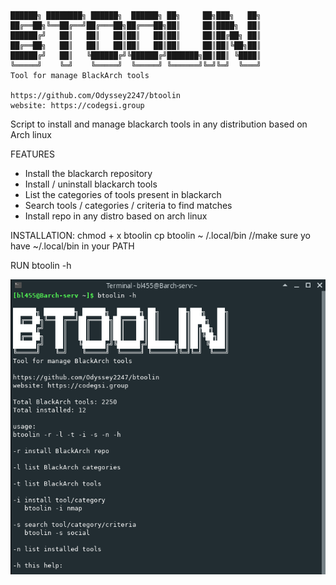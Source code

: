 
    ██████╗ ████████╗ ██████╗  ██████╗ ██╗     ██╗███╗   ██╗
    ██╔══██╗╚══██╔══╝██╔═══██╗██╔═══██╗██║     ██║████╗  ██║
    ██████╔╝   ██║   ██║   ██║██║   ██║██║     ██║██╔██╗ ██║
    ██╔══██╗   ██║   ██║   ██║██║   ██║██║     ██║██║╚██╗██║
    ██████╔╝   ██║   ╚██████╔╝╚██████╔╝███████╗██║██║ ╚████║
    ╚═════╝    ╚═╝    ╚═════╝  ╚═════╝ ╚══════╝╚═╝╚═╝  ╚═══╝
    Tool for manage BlackArch tools

    https://github.com/Odyssey2247/btoolin
    website: https://codegsi.group

Script to install and manage blackarch tools in any distribution based on Arch linux

FEATURES
- Install the blackarch repository
- Install / uninstall blackarch tools
- List the categories of tools present in blackarch
- Search tools / categories / criteria to find matches
- Install repo in any distro based on arch linux

INSTALLATION:
    chmod + x btoolin
    cp btoolin ~ /.local/bin   //make sure yo have ~/.local/bin in your PATH

RUN
    btoolin -h

![](btoolin.png)

